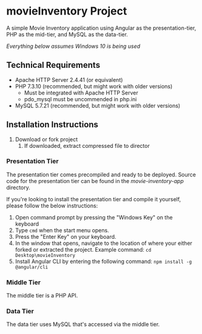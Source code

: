 # movieInventory Project
A simple Movie Inventory application using Angular as the presentation-tier, PHP as the mid-tier, and MySQL as the data-tier.

*Everything below assumes Windows 10 is being used*

## Technical Requirements
- Apache HTTP Server 2.4.41 (or equivalent)
- PHP 7.3.10 (recommended, but might work with older versions)
	- Must be integrated with Apache HTTP Server
	- pdo_mysql must be uncommended in php.ini
- MySQL 5.7.21 (recommended, but might work with older versions)

## Installation Instructions
1. Download or fork project
	 1. If downloaded, extract compressed file to director
	 
### Presentation Tier
The presentation tier comes precompiled and ready to be deployed.  Source code for the presentation tier can be found in the *movie-inventory-app* directory.

If you're looking to install the presentation tier and compile it yourself, please follow the below instructions:

1. Open command prompt by pressing the "Windows Key" on the keyboard
2. Type ```cmd``` when the start menu opens.
3. Press the "Enter Key" on your keyboard.
4. In the window that opens, navigate to the location of where your either forked or extracted the project.  Example command: ```cd Desktop\movieInventory```
5. Install Angular CLI by entering the following command: ```npm install -g @angular/cli```

### Middle Tier
The middle tier is a PHP  API.

### Data Tier
The data tier uses MySQL that's accessed via the middle tier.
